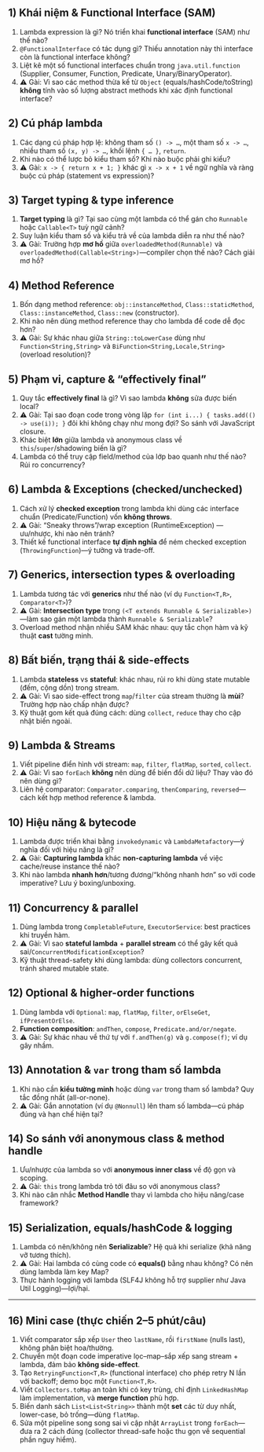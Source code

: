 ## 1) Khái niệm & Functional Interface (SAM)

1. Lambda expression là gì? Nó triển khai **functional interface** (SAM) như thế nào?
2. `@FunctionalInterface` có tác dụng gì? Thiếu annotation này thì interface còn là functional interface không?
3. Liệt kê một số functional interfaces chuẩn trong `java.util.function` (Supplier, Consumer, Function, Predicate, Unary/BinaryOperator).
4. ⚠️ Gài: Vì sao các method thừa kế từ `Object` (equals/hashCode/toString) **không** tính vào số lượng abstract methods khi xác định functional interface?

## 2) Cú pháp lambda

1. Các dạng cú pháp hợp lệ: không tham số `() -> …`, một tham số `x -> …`, nhiều tham số `(x, y) -> …`, khối lệnh `{ … }`, `return`.
2. Khi nào có thể lược bỏ kiểu tham số? Khi nào buộc phải ghi kiểu?
3. ⚠️ Gài: `x -> { return x + 1; }` khác gì `x -> x + 1` về ngữ nghĩa và ràng buộc cú pháp (statement vs expression)?

## 3) Target typing & type inference

1. **Target typing** là gì? Tại sao cùng một lambda có thể gán cho `Runnable` hoặc `Callable<T>` tuỳ ngữ cảnh?
2. Suy luận kiểu tham số và kiểu trả về của lambda diễn ra như thế nào?
3. ⚠️ Gài: Trường hợp **mơ hồ** giữa `overloadedMethod(Runnable)` và `overloadedMethod(Callable<String>)`—compiler chọn thế nào? Cách giải mơ hồ?

## 4) Method Reference

1. Bốn dạng method reference: `obj::instanceMethod`, `Class::staticMethod`, `Class::instanceMethod`, `Class::new` (constructor).
2. Khi nào nên dùng method reference thay cho lambda để code dễ đọc hơn?
3. ⚠️ Gài: Sự khác nhau giữa `String::toLowerCase` dùng như `Function<String,String>` và `BiFunction<String,Locale,String>` (overload resolution)?

## 5) Phạm vi, capture & “effectively final”

1. Quy tắc **effectively final** là gì? Vì sao lambda **không** sửa được biến local?
2. ⚠️ Gài: Tại sao đoạn code trong vòng lặp `for (int i...) { tasks.add(() -> use(i)); }` đôi khi không chạy như mong đợi? So sánh với JavaScript closure.
3. Khác biệt **lớn** giữa lambda và anonymous class về `this`/`super`/shadowing biến là gì?
4. Lambda có thể truy cập field/method của lớp bao quanh như thế nào? Rủi ro concurrency?

## 6) Lambda & Exceptions (checked/unchecked)

1. Cách xử lý **checked exception** trong lambda khi dùng các interface chuẩn (Predicate/Function) vốn **không throws**.
2. ⚠️ Gài: “Sneaky throws”/wrap exception (RuntimeException) — ưu/nhược, khi nào nên tránh?
3. Thiết kế functional interface **tự định nghĩa** để ném checked exception (`ThrowingFunction`)—ý tưởng và trade-off.

## 7) Generics, intersection types & overloading

1. Lambda tương tác với **generics** như thế nào (ví dụ `Function<T,R>`, `Comparator<T>`)?
2. ⚠️ Gài: **Intersection type** trong `(<T extends Runnable & Serializable>)`—làm sao gán một lambda thành `Runnable & Serializable`?
3. Overload method nhận nhiều SAM khác nhau: quy tắc chọn hàm và kỹ thuật **cast** tường minh.

## 8) Bất biến, trạng thái & side-effects

1. Lambda **stateless** vs **stateful**: khác nhau, rủi ro khi dùng state mutable (đếm, cộng dồn) trong stream.
2. ⚠️ Gài: Vì sao side-effect trong `map`/`filter` của stream thường là **mùi**? Trường hợp nào chấp nhận được?
3. Kỹ thuật gom kết quả đúng cách: dùng `collect`, `reduce` thay cho cập nhật biến ngoài.

## 9) Lambda & Streams

1. Viết pipeline điển hình với stream: `map`, `filter`, `flatMap`, `sorted`, `collect`.
2. ⚠️ Gài: Vì sao `forEach` **không** nên dùng để biến đổi dữ liệu? Thay vào đó nên dùng gì?
3. Liên hệ comparator: `Comparator.comparing`, `thenComparing`, `reversed`—cách kết hợp method reference & lambda.

## 10) Hiệu năng & bytecode

1. Lambda được triển khai bằng `invokedynamic` và `LambdaMetafactory`—ý nghĩa đối với hiệu năng là gì?
2. ⚠️ Gài: **Capturing lambda** khác **non-capturing lambda** về việc cache/reuse instance thế nào?
3. Khi nào lambda **nhanh hơn**/tương đương/“không nhanh hơn” so với code imperative? Lưu ý boxing/unboxing.

## 11) Concurrency & parallel

1. Dùng lambda trong `CompletableFuture`, `ExecutorService`: best practices khi truyền hàm.
2. ⚠️ Gài: Vì sao **stateful lambda** + **parallel stream** có thể gây kết quả sai/`ConcurrentModificationException`?
3. Kỹ thuật thread-safety khi dùng lambda: dùng collectors concurrent, tránh shared mutable state.

## 12) Optional & higher-order functions

1. Dùng lambda với `Optional`: `map`, `flatMap`, `filter`, `orElseGet`, `ifPresentOrElse`.
2. **Function composition**: `andThen`, `compose`, `Predicate.and/or/negate`.
3. ⚠️ Gài: Sự khác nhau về thứ tự với `f.andThen(g)` và `g.compose(f)`; ví dụ gây nhầm.

## 13) Annotation & `var` trong tham số lambda

1. Khi nào cần **kiểu tường minh** hoặc dùng `var` trong tham số lambda? Quy tắc đồng nhất (all-or-none).
2. ⚠️ Gài: Gắn annotation (ví dụ `@Nonnull`) lên tham số lambda—cú pháp đúng và hạn chế hiện tại?

## 14) So sánh với anonymous class & method handle

1. Ưu/nhược của lambda so với **anonymous inner class** về độ gọn và scoping.
2. ⚠️ Gài: `this` trong lambda trỏ tới đâu so với anonymous class?
3. Khi nào cân nhắc **Method Handle** thay vì lambda cho hiệu năng/case framework?

## 15) Serialization, equals/hashCode & logging

1. Lambda có nên/không nên **Serializable**? Hệ quả khi serialize (khả năng vỡ tương thích).
2. ⚠️ Gài: Hai lambda có cùng code có **equals()** bằng nhau không? Có nên dùng lambda làm key Map?
3. Thực hành logging với lambda (SLF4J không hỗ trợ supplier như Java Util Logging)—lợi/hại.

---

## 16) Mini case (thực chiến 2–5 phút/câu)

1. Viết comparator sắp xếp `User` theo `lastName`, rồi `firstName` (nulls last), không phân biệt hoa/thường.
2. Chuyển một đoạn code imperative lọc–map–sắp xếp sang stream + lambda, đảm bảo **không side-effect**.
3. Tạo `RetryingFunction<T,R>` (functional interface) cho phép retry N lần với backoff; demo bọc một `Function<T,R>`.
4. Viết `Collectors.toMap` an toàn khi có key trùng, chỉ định `LinkedHashMap` làm implementation, và **merge function** phù hợp.
5. Biến danh sách `List<List<String>>` thành một **set** các từ duy nhất, lower-case, bỏ trống—dùng `flatMap`.
6. Sửa một pipeline song song sai vì cập nhật `ArrayList` trong `forEach`—đưa ra 2 cách đúng (collector thread-safe hoặc thu gọn về sequential phần nguy hiểm).
